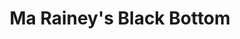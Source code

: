 ---
title: "Ma Rainey's Black Bottom"
drama-url: "https://en.wikipedia.org/wiki/Ma_Rainey%27s_Black_Bottom"
brief-introduction: "The interweaving of race, art and religion in the 1920s."
img-name: "Ma' Rainey's Black Bottom 2009"
image-url: "https://upload.wikimedia.org/wikipedia/commons/2/21/Ma%27_Rainey%27s_Black_Bottom_2009.jpg"
img-creator: "ErtheStJames"
licence: "CC BY-SA 3.0"

original-work-name: of the same name
original-work-type: song
original-work-year: 1920
original-work-url: https://en.wikipedia.org/wiki/Ma_Rainey
writer: "August Wilson"

category: "play"
tags: "1980s, Race, Art, Religion"

synopsis: "The play in 1920, the famous blues singer's life as a creative source of inspiration, and play is set in Chicago studios in the 1920 s, it vividly recorded the experience about African americans in the 20th century, in their experience involves the problem of race, religion and the arts, also reveal the history of the white producer for black recording artist exploitation.
(wikipedia, 2021"
transition: "Written in 1982, the play won the New York Drama Critics' Circle award for its 1984 premiere and a Tony Award nomination for Best play in 1985 for its insightful portrayal of historic racial, artistic, and religious exploitation at the time. Since then, the play has been staged many times on the screen and won a warm welcome from the audience. Now let's enjoy the play.
(wikipedia, 2021)"

performance-date: "1984"
performance-country: "America"
performance-city: "Waterford, Connecticut"
performance-venue: " Eugene O'Neill Theater Center"
director: "Lloyd Richards"
director-img-url:
director-img-licence:

scriptwriter:
references: "wikipedia.org. 2021. Ma Rainey's Black Bottom - Wikipedia. [online] Available at: <https://en.wikipedia.org/wiki/Ma_Rainey%27s_Black_Bottom> [Accessed 13 December 2021]." 

music1: Gertrude 'Ma' Rainey - Ma Rainey's Black Bottom
music-url: https://www.youtube.com/watch?v=cph7qZoE5d8

music2: Ma Rainey-Ma Rainey's Black Bottom (1927)
music2-url: https://www.youtube.com/watch?v=tR3GsTRlVV4

music3: Ma Rainey-'Ma' Rainey's Black Bottom
music3-url: https://www.youtube.com/watch?v=-fizLgmUHmw

layout: exhibit
---